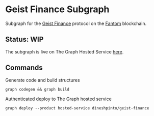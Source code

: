 # Geist Finance Subgraph

Subgraph for the [Geist Finance](https://geist.finance/markets) protocol on the [Fantom](https://fantom.foundation) blockchain.


## Status: WIP
The subgraph is live on The Graph Hosted Service [here](https://thegraph.com/hosted-service/subgraph/dineshpinto/geist-finance).

## Commands
Generate code and build structures

```shell
graph codegen && graph build
```

Authenticated deploy to The Graph hosted service

```shell
graph deploy --product hosted-service dineshpinto/geist-finance
```
